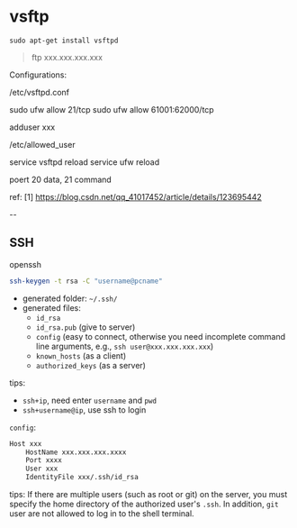 # vsftp
```shell
sudo apt-get install vsftpd
```
> ftp xxx.xxx.xxx.xxx 




Configurations:

/etc/vsftpd.conf

sudo ufw allow 21/tcp
sudo ufw allow 61001:62000/tcp

adduser xxx

/etc/allowed_user

service vsftpd reload
service ufw reload

poert 20 data,  21 command

ref:
[1] https://blog.csdn.net/qq_41017452/article/details/123695442



--

## SSH
openssh

```bash
ssh-keygen -t rsa -C "username@pcname"
```
- generated folder: `~/.ssh/`
- generated files: 
    - `id_rsa`
    - `id_rsa.pub` (give to server)
    - `config` (easy to connect, otherwise you need incomplete command line arguments, e.g., `ssh user@xxx.xxx.xxx.xxx`)
    - `known_hosts` (as a client)
    - `authorized_keys` (as a server)

tips:
- `ssh+ip`, need enter `username` and `pwd`
- `ssh+username@ip`, use ssh to login 

`config`:
```bash
Host xxx
    HostName xxx.xxx.xxx.xxxx
    Port xxxx
    User xxx
    IdentityFile xxx/.ssh/id_rsa
```

tips: If there are multiple users (such as root or git) on the server, you must specify the home directory of the authorized user's `.ssh`. In addition, `git` user are not allowed to log in to the shell terminal.